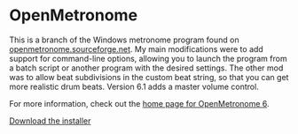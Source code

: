 # OpenMetronome
This is a branch of the Windows metronome program found on 
<a href="http://openmetronome.sourceforge.net">openmetronome.sourceforge.net</a>.
My main modifications were to add support for command-line options, allowing you to launch
the program from a batch script or another program with the desired settings.  The other 
mod was to allow beat subdivisions in the custom beat string, so that you can get more 
realistic drum beats. Version 6.1 adds a master volume control.

For more information, check out the <a href="https://brispace.ddns.net/blog/OpenMetronome">home page for OpenMetronome 6</a>.

<a href="https://github.com/barton001/OpenMetronome/raw/master/Dist/OpenMetronome_6.2_install.exe">Download the installer</a>
